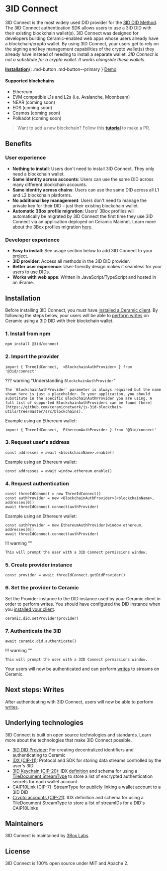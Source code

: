 # 3ID Connect

3ID Connect is the most widely used DID provider for the [3ID DID Method](./method.md). The 3ID Connect authentication SDK allows users to use a 3ID DID with their existing blockchain wallet(s). 3ID Connect was designed for developers building Ceramic-enabled web apps whose users already have a blockchain/crypto wallet. By using 3ID Connect, your users get to rely on the signing and key management capabilities of the crypto wallet(s) they already have instead of needing to install a separate wallet. *3ID Connect is not a substitute for a crypto wallet. It works alongside these wallets.*

[**Installation**](#installation){: .md-button .md-button--primary }   [Demo](https://self.id)

#### Supported blockchains

- Ethereum
- EVM compatible L1s and L2s (i.e. Avalanche, Moonbeam)
- NEAR (coming soon)
- EOS (coming soon)
- Cosmos (coming soon)
- Polkadot (coming soon)

> Want to add a new blockchain? Follow this [**tutorial**](https://blog.ceramic.network/add-authentication-with-new-blockchains-in-3id-connect/) to make a PR.

## **Benefits**

### User experience

- **Nothing to install**: Users don't need to install 3ID Connect. They only need a blockchain wallet.
- **Same identity across accounts**: Users can use the same DID across many different blockchain accounts.
- **Same identity across chains**: Users can use the same DID across all L1 and L2 blockchain platforms.
- **No additional key management**: Users don't need to manage the private key for their DID – just their existing blockchain wallet.
- **Automatic 3Box profile migration**: Users' 3Box profiles will automatically be migrated by 3ID Connect the first time they use 3ID Connect via an application deployed on Ceramic Mainnet. Learn more about the 3Box profiles migration [here](./3id-did/3box-migration.md).

### Developer experience

- **Easy to install**: See usage section below to add 3ID Connect to your project.
- **3ID provider**: Access all methods in the 3ID DID provider.
- **Better user experience**: User-friendly design makes it seamless for your users to use DIDs.
- **Works with web apps**: Written in JavaScript/TypeScript and hosted in an iFrame.

## **Installation**

Before installing 3ID Connect, you must have [installed a Ceramic client](../../build/installation.md). By following the steps below, your users will be able to [perform writes](../../build/writes.md) on Ceramic using a 3ID DID with their blockchain wallet.


### 1. Install from npm

```
npm install @3id/connect
```

### 2. Import the provider

```
import { ThreeIdConnect,  <BlockchainAuthProvider> } from '@3id/connect'
```

??? warning "Understanding `BlockchainAuthProvider`"

    The `BlockchainAuthProvider` parameter is always required but the name shown here is just a placeholder. In your application, you should substitute in the specific BlockchainAuthProvider you are using. A full list of supported BlockchainAuthProviders can be found [here](https://github.com/ceramicnetwork/js-3id-blockchain-utils/tree/master/src/blockchains).

Example using an Ethereum wallet:

```
import { ThreeIdConnect,  EthereumAuthProvider } from '@3id/connect'
```

### 3. Request user's address

```
const addresses = await <blockchainName>.enable()
```

Example using an Ethereum wallet:

```
const addresses = await window.ethereum.enable()
```

### 4. Request authentication

```
const threeIdConnect = new ThreeIdConnect()
const authProvider = new <BlockchainAuthProvider>(<blockchainName>, addresses[0])
await threeIdConnect.connect(authProvider)
```

Example using an Ethereum wallet:

```
const authProvider = new EthereumAuthProvider(window.ethereum, addresses[0])
await threeIdConnect.connect(authProvider)
```
  
  
!!! warning ""

    This will prompt the user with a 3ID Connect permissions window.
  
  
### 5. Create provider instance

```
const provider = await threeIdConnect.getDidProvider()
```

### 6. Set the provider to Ceramic
Set the Provider instance to the DID instance used by your Ceramic client in order to perform writes. You should have configured the DID instance when you [installed your client](../../build/installation.md).

```
ceramic.did.setProvider(provider)
```

### 7. Authenticate the 3ID

```
await ceramic.did.authenticate()
```

!!! warning ""

    This will prompt the user with a 3ID Connect permissions window.
    
Your users will now be authenticated and can perform [writes](../../build/writes.md) to streams on Ceramic.

## **Next steps: Writes**

After authenticating with 3ID Connect, users will now be able to perform [writes](../../build/writes.md).


## **Underlying technologies**

3ID Connect is built on open source technologies and standards. Learn more about the technologies that make 3ID Connect possible.

- [3ID DID Provider](./provider.md): For creating decentralized identifiers and authenticating to Ceramic
- [IDX (CIP-11)](../../tools/identity/idx.md): Protocol and SDK for storing data streams controlled by the user's 3ID
- [3ID Keychain (CIP-20)](https://github.com/ceramicnetwork/CIP/blob/main/CIPs/CIP-20/CIP-20.md): IDX [definition](../../tools/identity/idx.md#definitions) and schema for using a [TileDocument StreamType](../../streamtypes/tile-document/overview.md) to store a list of encrypted authentication secrets for each wallet account
- [CAIP10Link (CIP-7)](../../streamtypes/caip-10-link/overview.md): StreamType for publicly linking a wallet account to a 3ID DID
- [Crypto accounts (CIP-21)](https://github.com/ceramicnetwork/CIP/blob/main/CIPs/CIP-21/CIP-21.md): IDX definition and schema for using a TileDocument StreamType to store a list of streamIDs for a DID's CAIP10Links
    
## **Maintainers**
3ID Connect is maintained by [3Box Labs](https://3boxlabs.com).

## **License**
3ID Connect is 100% open source under MIT and Apache 2.

</br>
</br>
</br>
